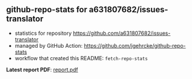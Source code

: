 ## github-repo-stats for a631807682/issues-translator

- statistics for repository https://github.com/a631807682/issues-translator
- managed by GitHub Action: https://github.com/jgehrcke/github-repo-stats
- workflow that created this README: `fetch-repo-stats`

**Latest report PDF**: [report.pdf](https://github.com/a631807682/stats/raw/main/a631807682/issues-translator/latest-report/report.pdf)

